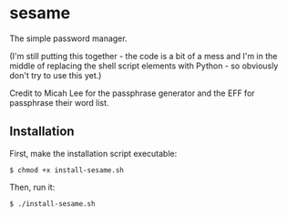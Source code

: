 # sesame

The simple password manager. 

(I'm still putting this together - the code is a bit of a mess and I'm in the middle of replacing the shell script elements with Python - so obviously don't try to use this yet.)

Credit to Micah Lee for the passphrase generator and the EFF for passphrase their word list.

## Installation 

First, make the installation script executable:

`$ chmod +x install-sesame.sh`

Then, run it:

`$ ./install-sesame.sh`

